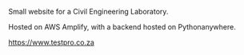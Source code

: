 Small website for a Civil Engineering Laboratory.

Hosted on AWS Amplify, with a backend hosted on Pythonanywhere.

https://www.testpro.co.za
